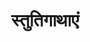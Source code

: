 ---
title: स्तुतिगाथाएं

type: episode
position: 1

parent:
  type: aagam

children:
  type: sutra
  count: 10

---